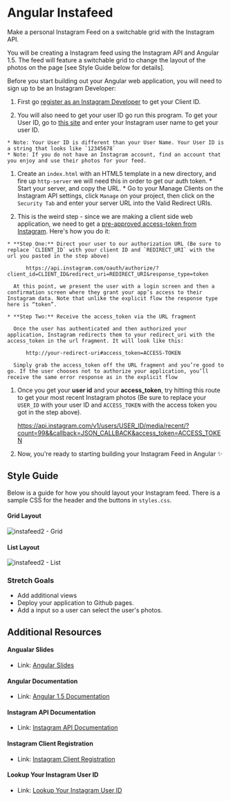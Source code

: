 # Angular Instafeed
Make a personal Instagram Feed on a switchable grid with the Instagram API.

You will be creating a Instagram feed using the Instagram API and Angular 1.5. The feed will feature a switchable grid to change the layout of the photos on the page [see Style Guide below for details].

Before you start building out your Angular web application, you will need to sign up to be an Instagram Developer:

  1. First go [register as an Instagram Developer](https://instagram.com/developer/clients/manage/) to get your Client ID.

  1. You will also need to get your user ID go run this program. To get your User ID, go to [this site](http://jelled.com/instagram/lookup-user-id) and enter your Instagram user name to get your user ID.

    * Note: Your User ID is different than your User Name. Your User ID is a string that looks like `12345678`
    * Note: If you do not have an Instagram account, find an account that you enjoy and use their photos for your feed.

  1. Create an `index.html` with an HTML5 template in a new directory, and fire up `http-server` we will need this in order to get our auth token.
    * Start your server, and copy the URL.
    * Go to your Manage Clients on the Instagram API settings, click `Manage` on your project, then click on the `Security Tab` and enter your server URL into the Valid Redirect URIs.

  1. This is the weird step - since we are making a client side web application, we need to get a [pre-approved access-token from Instagram](https://www.instagram.com/developer/authentication/). Here's how you do it:

    * **Step One:** Direct your user to our authorization URL (Be sure to replace `CLIENT_ID` with your client ID and `REDIRECT_URI` with the url you pasted in the step above)

          https://api.instagram.com/oauth/authorize/?client_id=CLIENT_ID&redirect_uri=REDIRECT_URI&response_type=token

      At this point, we present the user with a login screen and then a confirmation screen where they grant your app’s access to their Instagram data. Note that unlike the explicit flow the response type here is “token”.

    * **Step Two:** Receive the access_token via the URL fragment

      Once the user has authenticated and then authorized your application, Instagram redirects them to your redirect_uri with the access_token in the url fragment. It will look like this:

          http://your-redirect-uri#access_token=ACCESS-TOKEN

      Simply grab the access_token off the URL fragment and you’re good to go. If the user chooses not to authorize your application, you’ll receive the same error response as in the explicit flow

  1. Once you get your **user id** and your **access_token**, try hitting this route to get your most recent Instagram photos (Be sure to replace your `USER_ID` with your user ID and `ACCESS_TOKEN` with the access token you got in the step above).

      https://api.instagram.com/v1/users/USER_ID/media/recent/?count=99&&callback=JSON_CALLBACK&access_token=ACCESS_TOKEN

  1. Now, you're ready to starting building your Instagram Feed in Angular :sparkles:

## Style Guide

Below is a guide for how you should layout your Instagram feed. There is a sample CSS for the header and the buttons in `styles.css`.

#### Grid Layout

![instafeed2 - Grid](https://cloud.githubusercontent.com/assets/4650739/17606157/ae6a1080-5fb9-11e6-8a71-3f06c8ea6a3f.png)

#### List Layout

![instafeed2 - List](https://cloud.githubusercontent.com/assets/4650739/17607299/a521ea1e-5fc0-11e6-8ce1-3b0e23e5d43f.png)

### Stretch Goals
- Add additional views
- Deploy your application to Github pages.
- Add a input so a user can select the user's photos.

## Additional Resources

#### Angualar Slides
- Link: [Angular Slides](http://slides.com/theremix/interactive-intro-angularjs#/)

#### Angular Documentation
- Link: [Angular 1.5 Documentation](https://docs.angularjs.org/)

#### Instagram API Documentation
- Link: [Instagram API Documentation](https://www.instagram.com/developer/endpoints/)

#### Instagram Client Registration
- Link: [Instagram Client Registration](https://www.instagram.com/developer/clients/manage/)

#### Lookup Your Instagram User ID
- Link: [Lookup Your Instagram User ID](http://jelled.com/instagram/lookup-user-id)
